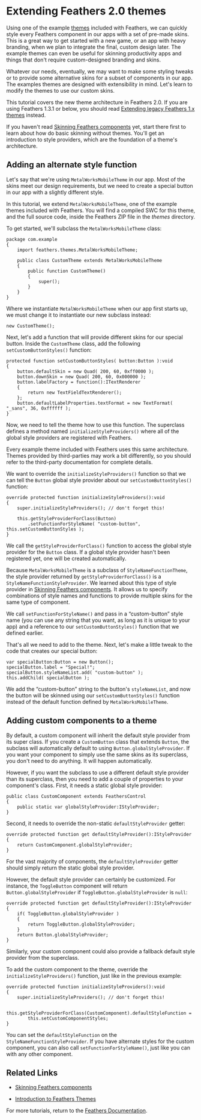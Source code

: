 # Extending Feathers 2.0 themes

Using one of the example [themes](themes.html) included with Feathers, we can quickly style every Feathers component in our apps with a set of pre-made skins. This is a great way to get started with a new game, or an app with heavy branding, when we plan to integrate the final, custom design later. The example themes can even be useful for skinning productivity apps and things that don't require custom-designed branding and skins.

Whatever our needs, eventually, we may want to make some styling tweaks or to provide some alternative skins for a subset of components in our app. The examples themes are designed with extensibility in mind. Let's learn to modify the themes to use our custom skins.

This tutorial covers the new theme architecture in Feathers 2.0. If you are using Feathers 1.3.1 or below, you should read [Extending legacy Feathers 1.x themes](http://wiki.starling-framework.org/feathers/extending-themes-v1) instead.

If you haven't read [Skinning Feathers components](skinning.html) yet, start there first to learn about how do basic skinning without themes. You'll get an introduction to style providers, which are the foundation of a theme's architecture.

## Adding an alternate style function

Let's say that we're using `MetalWorksMobileTheme` in our app. Most of the skins meet our design requirements, but we need to create a special button in our app with a slightly different style.

In this tutorial, we extend `MetalWorksMobileTheme`, one of the example themes included with Feathers. You will find a compiled SWC for this theme, and the full source code, inside the Feathers ZIP file in the *themes* directory.

To get started, we'll subclass the `MetalWorksMobileTheme` class:

``` code
package com.example
{
    import feathers.themes.MetalWorksMobileTheme;
 
    public class CustomTheme extends MetalWorksMobileTheme
    {
        public function CustomTheme()
        {
            super();
        }
    }
}
```

Where we instantiate `MetalWorksMobileTheme` when our app first starts up, we must change it to instantiate our new subclass instead:

``` code
new CustomTheme();
```

Next, let's add a function that will provide different skins for our special button. Inside the `CustomTheme` class, add the following `setCustomButtonStyles()` function:

``` code
protected function setCustomButtonStyles( button:Button ):void
{
    button.defaultSkin = new Quad( 200, 60, 0xff0000 );
    button.downSkin = new Quad( 200, 60, 0x000000 );
    button.labelFactory = function():ITextRenderer
    {
        return new TextFieldTextRenderer();
    };
    button.defaultLabelProperties.textFormat = new TextFormat( "_sans", 36, 0xffffff );
}
```

Now, we need to tell the theme how to use this function. The superclass defines a method named `initializeStyleProviders()` where all of the global style providers are registered with Feathers.

Every example theme included with Feathers uses this same architecture. Themes provided by third-parties may work a bit differently, so you should refer to the third-party documentation for complete details.

We want to override the `initializeStyleProviders()` function so that we can tell the `Button` global style provider about our `setCustomButtonStyles()` function:

``` code
override protected function initializeStyleProviders():void
{
    super.initializeStyleProviders(); // don't forget this!
 
    this.getStyleProviderForClass(Button)
        .setFunctionForStyleName( "custom-button", this.setCustomButtonStyles );
}
```

We call the `getStyleProviderForClass()` function to access the global style provider for the `Button` class. If a global style provider hasn't been registered yet, one will be created automatically.

Because `MetalWorksMobileTheme` is a subclass of `StyleNameFunctionTheme`, the style provider returned by `getStyleProviderForClass()` is a `StyleNameFunctionStyleProvider`. We learned about this type of style provider in [Skinning Feathers components](skinning.html). It allows us to specify combinations of style names and functions to provide multiple skins for the same type of component.

We call `setFunctionForStyleName()` and pass in a “custom-button” style name (you can use any string that you want, as long as it is unique to your app) and a reference to our `setCustomButtonStyles()` function that we defined earlier.

That's all we need to add to the theme. Next, let's make a little tweak to the code that creates our special button:

``` code
var specialButton:Button = new Button();
specialButton.label = "Special!";
specialButton.styleNameList.add( "custom-button" );
this.addChild( specialButton );
```

We add the “custom-button” string to the button's `styleNameList`, and now the button will be skinned using our `setCustomButtonStyles()` function instead of the default function defined by `MetalWorksMobileTheme`.

## Adding custom components to a theme

By default, a custom component will inherit the default style provider from its super class. If you create a `CustomButton` class that extends `Button`, the subclass will automatically default to using `Button.globalStyleProvider`. If you want your component to simply use the same skins as its superclass, you don't need to do anything. It will happen automatically.

However, if you want the subclass to use a different default style provider than its superclass, then you need to add a couple of properties to your component's class. First, it needs a static global style provider:

``` code
public class CustomComponent extends FeathersControl
{
    public static var globalStyleProvider:IStyleProvider;
}
```

Second, it needs to override the non-static `defaultStyleProvider` getter:

``` code
override protected function get defaultStyleProvider():IStyleProvider
{
    return CustomComponent.globalStyleProvider;
}
```

For the vast majority of components, the `defaultStyleProvider` getter should simply return the static global style provider.

However, the default style provider can certainly be customized. For instance, the `ToggleButton` component will return `Button.globalStyleProvider` if `ToggleButton.globalStyleProvider` is `null`:

``` code
override protected function get defaultStyleProvider():IStyleProvider
{
    if( ToggleButton.globalStyleProvider )
    {
        return ToggleButton.globalStyleProvider;
    }
    return Button.globalStyleProvider;
}
```

Similarly, your custom component could also provide a fallback default style provider from the superclass.

To add the custom component to the theme, override the `initializeStyleProviders()` function, just like in the previous example:

``` code
override protected function initializeStyleProviders():void
{
    super.initializeStyleProviders(); // don't forget this!
 
    this.getStyleProviderForClass(CustomComponent).defaultStyleFunction = 
        this.setCustomComponentStyles;
}
```

You can set the `defaultStyleFunction` on the `StyleNameFunctionStyleProvider`. If you have alternate styles for the custom component, you can also call `setFunctionForStyleName()`, just like you can with any other component.

## Related Links

-   [Skinning Feathers components](skinning.html)

-   [Introduction to Feathers Themes](themes.html)

For more tutorials, return to the [Feathers Documentation](start.html).


